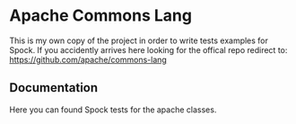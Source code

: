 
Apache Commons Lang
===================

This is my own copy of the project in order to write tests examples for Spock.
If you accidently arrives here looking for the offical repo redirect to: https://github.com/apache/commons-lang

Documentation
-------------

Here you can found Spock tests for the apache classes.

